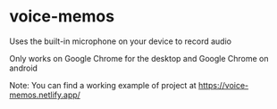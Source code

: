 # voice-memos
Uses the built-in microphone on your device to record audio

Only works on Google Chrome for the desktop and Google Chrome on android

Note: You can find a working example of project at https://voice-memos.netlify.app/
